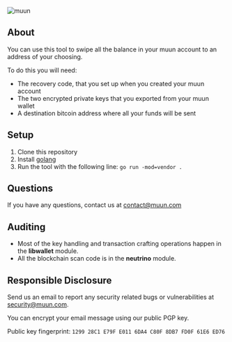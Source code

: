 ![muun](https://muun.com/images/github-banner-v2.png)

## About

You can use this tool to swipe all the balance in your muun account to an address of your choosing.

To do this you will need:
* The recovery code, that you set up when you created your muun account
* The two encrypted private keys that you exported from your muun wallet
* A destination bitcoin address where all your funds will be sent

## Setup

1. Clone this repository
2. Install [golang](https://golang.org/)
3. Run the tool with the following line: `go run -mod=vendor .`

## Questions

If you have any questions, contact us at contact@muun.com

## Auditing

* Most of the key handling and transaction crafting operations happen in the **libwallet** module.
* All the blockchain scan code is in the **neutrino** module.

## Responsible Disclosure

Send us an email to report any security related bugs or vulnerabilities at [security@muun.com](mailto:security@muun.com).

You can encrypt your email message using our public PGP key.

Public key fingerprint: `1299 28C1 E79F E011 6DA4 C80F 8DB7 FD0F 61E6 ED76`
